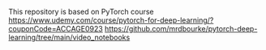 This repository is based on PyTorch course
https://www.udemy.com/course/pytorch-for-deep-learning/?couponCode=ACCAGE0923
https://github.com/mrdbourke/pytorch-deep-learning/tree/main/video_notebooks
